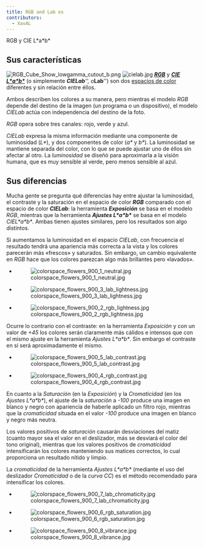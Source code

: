 ```yaml
---
title: RGB and Lab es
contributors:
  - XavAL
---
```


<div class="pagetitle">

RGB y CIE L\*a\*b\*

</div>

## Sus características

![](RGB_Cube_Show_lowgamma_cutout_b.png "RGB_Cube_Show_lowgamma_cutout_b.png")
![](cielab.jpg "cielab.jpg")
*[**RGB**](https://en.wikipedia.org/wiki/RGB_color_space)* y *[**CIE
L\*a\*b\***](https://es.wikipedia.org/wiki/Espacio_de_color_Lab)* (o
simplemente ***CIELab**'', o***Lab**'') son dos [espacios de
color](https://es.wikipedia.org/wiki/Espacio_de_color) diferentes y sin
relación entre éllos.

Ambos describen los colores a su manera, pero mientras el modelo *RGB*
depende del destino de la imagen (un programa o un dispositivo), el
modelo *CIELab* actúa con independencia del destino de la foto.

*RGB* opera sobre tres canales: rojo, verde y azul.

*CIELab* expresa la misma información mediante una componente de
luminosidad (*L\**), y dos componentes de color (*a\** y *b\**). La
luminosidad se mantiene separada del color, con lo que se puede ajustar
uno de éllos sin afectar al otro. La *luminosidad* se diseñó para
aproximarla a la visión humana, que es muy sensible al verde, pero menos
sensible al azul.

## Sus diferencias

Mucha gente se pregunta qué diferencias hay entre ajustar la
luminosidad, el contraste y la saturación en el espacio de color
***RGB*** comparado con el espacio de color ***CIELab***: la herramienta
***Exposición*** se basa en el modelo *RGB*, mientras que la herramienta
***Ajustes L\*a\*b\**** se basa en el modelo *CIEL\*a\*b\**. Ambas
tienen ajustes similares, pero los resultados son algo distintos.

Si aumentamos la luminosidad en el espacio *CIELab*, con frecuencia el
resultado tendrá una apariencia más correcta a la vista y los colores
parecerán más «frescos» y saturados. Sin embargo, un cambio equivalente
en *RGB* hace que los colores parezcan algo más brillantes pero
«lavados».

<div>

- <figure>
  <img src="/images/colorspace_flowers_900_1_neutral.jpg"
  title="colorspace_flowers_900_1_neutral.jpg" />
  <figcaption>colorspace_flowers_900_1_neutral.jpg</figcaption>
  </figure>

- <figure>
  <img src="/images/colorspace_flowers_900_3_lab_lightness.jpg"
  title="colorspace_flowers_900_3_lab_lightness.jpg" />
  <figcaption>colorspace_flowers_900_3_lab_lightness.jpg</figcaption>
  </figure>

- <figure>
  <img src="/images/colorspace_flowers_900_2_rgb_lightness.jpg"
  title="colorspace_flowers_900_2_rgb_lightness.jpg" />
  <figcaption>colorspace_flowers_900_2_rgb_lightness.jpg</figcaption>
  </figure>

</div>

Ocurre lo contrario con el contraste: en la herramienta *Exposición* y
con un valor de *+45* los colores serán claramente más cálidos e
intensos que con el mismo ajuste en la herramienta *Ajustes L\*a\*b\**.
Sin embargo el contraste en sí será aproximadamente el mismo.

<div>

- <figure>
  <img src="/images/colorspace_flowers_900_5_lab_contrast.jpg"
  title="colorspace_flowers_900_5_lab_contrast.jpg" />
  <figcaption>colorspace_flowers_900_5_lab_contrast.jpg</figcaption>
  </figure>

- <figure>
  <img src="/images/colorspace_flowers_900_4_rgb_contrast.jpg"
  title="colorspace_flowers_900_4_rgb_contrast.jpg" />
  <figcaption>colorspace_flowers_900_4_rgb_contrast.jpg</figcaption>
  </figure>

</div>

En cuanto a la *Saturación* (en la *Exposición*) y la *Cromaticidad* (en
los *Ajustes L\*a\*b\**), el ajuste de la *saturación* a *-100* produce
una imagen en blanco y negro con apariencia de haberle aplicado un
filtro rojo, mientras que la *cromaticidad* situada en el valor *-100*
produce una imagen en blanco y negro más neutra.

Los valores positivos de *saturación* causarán desviaciones del matiz
(cuanto mayor sea el valor en el deslizador, más se desviará el color
del tono original), mientras que los valores positivos de *cromaticidad*
intensificarán los colores manteniendo sus matices correctos, lo cual
proporciona un resultado nítido y limpio.

La *cromaticidad* de la herramienta *Ajustes L\*a\*b\** (mediante el uso
del deslizador *Cromaticidad* o de la *curva CC*) es el método
recomendado para intensificar los colores.

<div>

- <figure>
  <img src="/images/colorspace_flowers_900_7_lab_chromaticity.jpg"
  title="colorspace_flowers_900_7_lab_chromaticity.jpg" />
  <figcaption>colorspace_flowers_900_7_lab_chromaticity.jpg</figcaption>
  </figure>

- <figure>
  <img src="/images/colorspace_flowers_900_6_rgb_saturation.jpg"
  title="colorspace_flowers_900_6_rgb_saturation.jpg" />
  <figcaption>colorspace_flowers_900_6_rgb_saturation.jpg</figcaption>
  </figure>

- <figure>
  <img src="/images/colorspace_flowers_900_8_vibrance.jpg"
  title="colorspace_flowers_900_8_vibrance.jpg" />
  <figcaption>colorspace_flowers_900_8_vibrance.jpg</figcaption>
  </figure>

</div>
